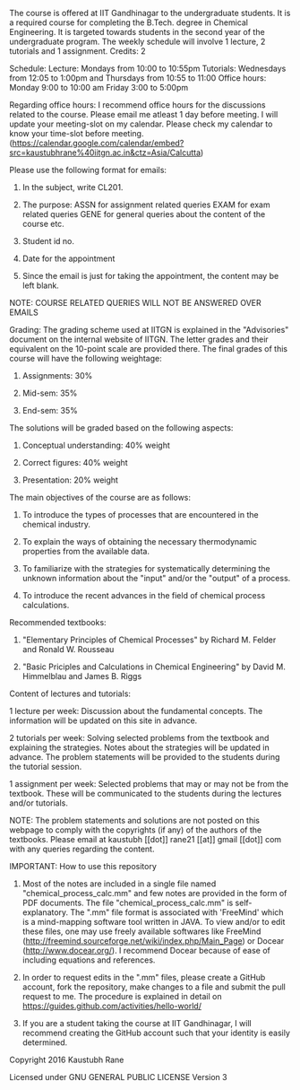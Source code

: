 The course is offered at IIT Gandhinagar to the undergraduate students. It is a required course for completing the B.Tech. degree in Chemical Engineering. It is targeted towards students in the second year of the undergraduate program. The weekly schedule will involve 1 lecture, 2 tutorials and 1 assignment. Credits: 2 

Schedule:
Lecture: Mondays from 10:00 to 10:55pm
Tutorials: Wednesdays from 12:05 to 1:00pm and Thursdays from 10:55 to 11:00
Office hours: Monday 9:00 to 10:00 am Friday 3:00 to 5:00pm

Regarding office hours:
I recommend office hours for the discussions related to the course.
Please email me atleast 1 day before meeting.
I will update your meeting-slot on my calendar.
Please check my calendar to know your time-slot before meeting.
(https://calendar.google.com/calendar/embed?src=kaustubhrane%40iitgn.ac.in&ctz=Asia/Calcutta)

Please use the following format for emails:

1. In the subject, write CL201. 

2. The purpose: ASSN for assignment related queries
                EXAM for exam related queries
                GENE for general queries about the content of the course etc.
3. Student id no. 
4. Date for the appointment 
5. Since the email is just for taking the appointment, the content may be left blank.

NOTE: COURSE RELATED QUERIES WILL NOT BE ANSWERED OVER EMAILS

Grading:
The grading scheme used at IITGN is explained in the "Advisories" document on the internal website of IITGN. The letter grades and their equivalent on the 10-point scale are provided there. The final grades of this course will have the following weightage:

1. Assignments: 30%

2. Mid-sem: 35%

3. End-sem: 35%

The solutions will be graded based on the following aspects:

1. Conceptual understanding: 40% weight

2. Correct figures: 40% weight

3. Presentation: 20% weight

The main objectives of the course are as follows:

1. To introduce the types of processes that are encountered in the chemical industry.

2. To explain the ways of obtaining the necessary thermodynamic properties from the available data.

3. To familiarize with the strategies for systematically determining the unknown information about the "input" and/or the "output" of a process.

4. To introduce the recent advances in the field of chemical process calculations.

Recommended textbooks: 

1) "Elementary Principles of Chemical Processes" by Richard M. Felder and Ronald W. Rousseau

2) "Basic Priciples and Calculations in Chemical Engineering" by David M. Himmelblau and James B. Riggs

Content of lectures and tutorials:

1 lecture per week: Discussion about the fundamental concepts. The information will be updated on this site in advance.

2 tutorials per week: Solving selected problems from the textbook and explaining the strategies. Notes about the strategies will be updated in advance. The problem statements will be provided to the students during the tutorial session.

1 assignment per week: Selected problems that may or may not be from the textbook. These will be communicated to the students during the lectures and/or tutorials.

NOTE: The problem statements and solutions are not posted on this webpage to comply with the copyrights (if any) of the authors of the textbooks. Please email at kaustubh [[dot]] rane21 [[at]] gmail [[dot]] com with any queries regarding the content.

IMPORTANT: How to use this repository

1. Most of the notes are included in a single file named "chemical_process_calc.mm" and few notes are provided in the form of PDF documents. The file "chemical_process_calc.mm" is self-explanatory. The ".mm" file format is associated with 'FreeMind' which is a mind-mapping software tool written in JAVA. To view and/or to edit these files, one may use freely available softwares like FreeMind (http://freemind.sourceforge.net/wiki/index.php/Main_Page) or Docear (http://www.docear.org/). I recommend Docear because of ease of including equations and references.

2. In order to request edits in the ".mm" files, please create a GitHub account, fork the repository, make changes to a file and submit the pull request to me. The procedure is explained in detail on https://guides.github.com/activities/hello-world/

3. If you are a student taking the course at IIT Gandhinagar, I will recommend creating the GitHub account such that your identity is easily determined.

Copyright 2016 Kaustubh Rane

Licensed under GNU GENERAL PUBLIC LICENSE Version 3
